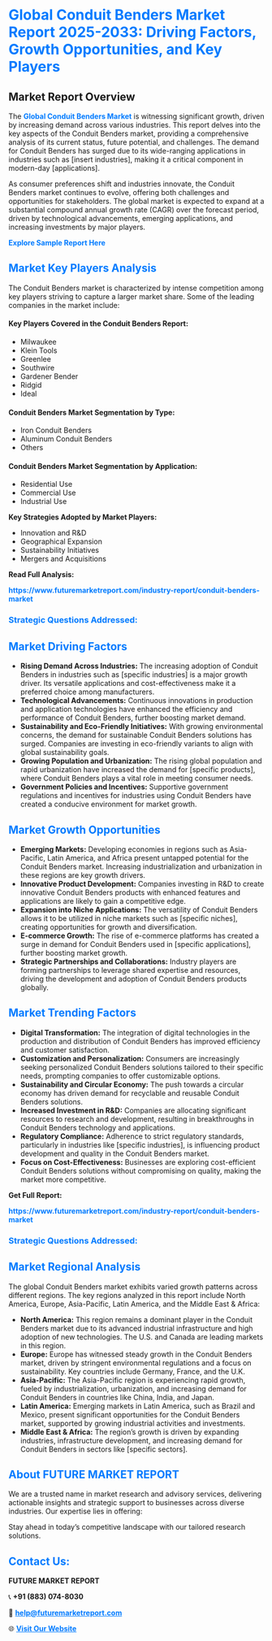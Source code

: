 <h1 style="color: #007BFF;">Global Conduit Benders Market Report 2025-2033: Driving Factors, Growth Opportunities, and Key Players</h1>

<section id="overview">
<h2>Market Report Overview</h2>
<p>The <a href="https://www.futuremarketreport.com/industry-report/conduit-benders-market" style="color: #007BFF; text-decoration: none;"><strong>Global Conduit Benders Market</strong></a> is witnessing significant growth, driven by increasing demand across various industries. This report delves into the key aspects of the Conduit Benders market, providing a comprehensive analysis of its current status, future potential, and challenges. The demand for Conduit Benders has surged due to its wide-ranging applications in industries such as [insert industries], making it a critical component in modern-day [applications].</p>
<p>As consumer preferences shift and industries innovate, the Conduit Benders market continues to evolve, offering both challenges and opportunities for stakeholders. The global market is expected to expand at a substantial compound annual growth rate (CAGR) over the forecast period, driven by technological advancements, emerging applications, and increasing investments by major players.</p>
</section>

<section id="overview">
<p><a href="https://www.futuremarketreport.com/request-sample/reportId=42686" style="color: #007BFF; text-decoration: none;"><strong>Explore Sample Report Here</strong></a></p>
</section>

<section id="key-players">
<h2 style="color: #007BFF;">Market Key Players Analysis</h2>
<p>The Conduit Benders market is characterized by intense competition among key players striving to capture a larger market share. Some of the leading companies in the market include:</p>
<h4>Key Players Covered in the Conduit Benders Report:</h4>
<ul><li>Milwaukee</li><li>Klein Tools</li><li>Greenlee</li><li>Southwire</li><li>Gardener Bender</li><li>Ridgid</li><li>Ideal</li></ul>
<h4>Conduit Benders Market Segmentation by Type:</h4>
<ul><li>Iron Conduit Benders</li><li>Aluminum Conduit Benders</li><li>Others</li></ul>

<h4>Conduit Benders Market Segmentation by Application:</h4>
<ul><li>Residential Use</li><li>Commercial Use</li><li>Industrial Use</li></ul>
<p><strong>Key Strategies Adopted by Market Players:</strong></p>
<ul>
<li>Innovation and R&D</li>
<li>Geographical Expansion</li>
<li>Sustainability Initiatives</li>
<li>Mergers and Acquisitions</li>
</ul>
</section>

<section>
<p><strong>Read Full Analysis: </strong></p><a href="https://www.futuremarketreport.com/industry-report/conduit-benders-market" style="color: #007BFF; text-decoration: none;"><strong>https://www.futuremarketreport.com/industry-report/conduit-benders-market</strong></a>
<h3 style="color: #007BFF;">Strategic Questions Addressed:</h3>
</section>

<section id="driving-factors">
<h2 style="color: #007BFF;">Market Driving Factors</h2>
<ul>
<li><strong>Rising Demand Across Industries:</strong> The increasing adoption of Conduit Benders in industries such as [specific industries] is a major growth driver. Its versatile applications and cost-effectiveness make it a preferred choice among manufacturers.</li>
<li><strong>Technological Advancements:</strong> Continuous innovations in production and application technologies have enhanced the efficiency and performance of Conduit Benders, further boosting market demand.</li>
<li><strong>Sustainability and Eco-Friendly Initiatives:</strong> With growing environmental concerns, the demand for sustainable Conduit Benders solutions has surged. Companies are investing in eco-friendly variants to align with global sustainability goals.</li>
<li><strong>Growing Population and Urbanization:</strong> The rising global population and rapid urbanization have increased the demand for [specific products], where Conduit Benders plays a vital role in meeting consumer needs.</li>
<li><strong>Government Policies and Incentives:</strong> Supportive government regulations and incentives for industries using Conduit Benders have created a conducive environment for market growth.</li>
</ul>
</section>

<section id="growth-opportunities">
<h2 style="color: #007BFF;">Market Growth Opportunities</h2>
<ul>
<li><strong>Emerging Markets:</strong> Developing economies in regions such as Asia-Pacific, Latin America, and Africa present untapped potential for the Conduit Benders market. Increasing industrialization and urbanization in these regions are key growth drivers.</li>
<li><strong>Innovative Product Development:</strong> Companies investing in R&D to create innovative Conduit Benders products with enhanced features and applications are likely to gain a competitive edge.</li>
<li><strong>Expansion into Niche Applications:</strong> The versatility of Conduit Benders allows it to be utilized in niche markets such as [specific niches], creating opportunities for growth and diversification.</li>
<li><strong>E-commerce Growth:</strong> The rise of e-commerce platforms has created a surge in demand for Conduit Benders used in [specific applications], further boosting market growth.</li>
<li><strong>Strategic Partnerships and Collaborations:</strong> Industry players are forming partnerships to leverage shared expertise and resources, driving the development and adoption of Conduit Benders products globally.</li>
</ul>
</section>

<section id="trending-factors">
<h2 style="color: #007BFF;">Market Trending Factors</h2>
<ul>
<li><strong>Digital Transformation:</strong> The integration of digital technologies in the production and distribution of Conduit Benders has improved efficiency and customer satisfaction.</li>
<li><strong>Customization and Personalization:</strong> Consumers are increasingly seeking personalized Conduit Benders solutions tailored to their specific needs, prompting companies to offer customizable options.</li>
<li><strong>Sustainability and Circular Economy:</strong> The push towards a circular economy has driven demand for recyclable and reusable Conduit Benders solutions.</li>
<li><strong>Increased Investment in R&D:</strong> Companies are allocating significant resources to research and development, resulting in breakthroughs in Conduit Benders technology and applications.</li>
<li><strong>Regulatory Compliance:</strong> Adherence to strict regulatory standards, particularly in industries like [specific industries], is influencing product development and quality in the Conduit Benders market.</li>
<li><strong>Focus on Cost-Effectiveness:</strong> Businesses are exploring cost-efficient Conduit Benders solutions without compromising on quality, making the market more competitive.</li>
</ul>
</section>

<section>
<p><strong>Get Full Report: </strong></p><a href="https://www.futuremarketreport.com/industry-report/conduit-benders-market" style="color: #007BFF; text-decoration: none;"><strong>https://www.futuremarketreport.com/industry-report/conduit-benders-market</strong></a>
<h3 style="color: #007BFF;">Strategic Questions Addressed:</h3>
</section>


<section id="regional-analysis">
<h2 style="color: #007BFF;">Market Regional Analysis</h2>
<p>The global Conduit Benders market exhibits varied growth patterns across different regions. The key regions analyzed in this report include North America, Europe, Asia-Pacific, Latin America, and the Middle East & Africa:</p>
<ul>
<li><strong>North America:</strong> This region remains a dominant player in the Conduit Benders market due to its advanced industrial infrastructure and high adoption of new technologies. The U.S. and Canada are leading markets in this region.</li>
<li><strong>Europe:</strong> Europe has witnessed steady growth in the Conduit Benders market, driven by stringent environmental regulations and a focus on sustainability. Key countries include Germany, France, and the U.K.</li>
<li><strong>Asia-Pacific:</strong> The Asia-Pacific region is experiencing rapid growth, fueled by industrialization, urbanization, and increasing demand for Conduit Benders in countries like China, India, and Japan.</li>
<li><strong>Latin America:</strong> Emerging markets in Latin America, such as Brazil and Mexico, present significant opportunities for the Conduit Benders market, supported by growing industrial activities and investments.</li>
<li><strong>Middle East & Africa:</strong> The region’s growth is driven by expanding industries, infrastructure development, and increasing demand for Conduit Benders in sectors like [specific sectors].</li>
</ul>
</section>

<footer>
<h2 style="color: #007BFF;">About FUTURE MARKET REPORT</h2>
<p>We are a trusted name in market research and advisory services, delivering actionable insights and strategic support to businesses across diverse industries. Our expertise lies in offering:</p>

<p>Stay ahead in today’s competitive landscape with our tailored research solutions.</p>

<h2 style="color: #007BFF;">Contact Us:</h2>
<p><strong>FUTURE MARKET REPORT</strong></p>
<p>📞 <strong>+91 (883) 074-8030</strong></p>
<p>📧 <strong><a href="mailto:help@futuremarketreport.com" style="color: #007BFF;">help@futuremarketreport.com</a></strong></p>
<p>🌐 <strong><a href="https://www.futuremarketreport.com/" style="color: #007BFF;">Visit Our Website</a></strong></p>
</footer>